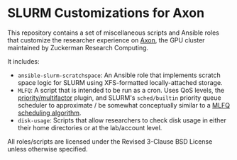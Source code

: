 # SLURM Customizations for Axon

This repository contains a set of miscellaneous scripts and Ansible roles that customize the researcher experience on [Axon](https://confluence.columbia.edu/confluence/display/zmbbi/Axon%3A+GPU+Cluster), the GPU cluster maintained by Zuckerman Research Computing.

It includes:

 * `ansible-slurm-scratchspace`: An Ansible role that implements scratch space logic for SLURM using XFS-formatted locally-attached storage.
 * `MLFQ`: A script that is intended to be run as a cron.  Uses QoS levels, the [priority/multifactor](https://slurm.schedmd.com/priority_multifactor.html) plugin, and SLURM's `sched/builtin` priority queue scheduler to approximate / be somewhat conceptually similar to a [MLFQ scheduling algorithm](http://pages.cs.wisc.edu/~remzi/OSTEP/cpu-sched-mlfq.pdf).
 * `disk-usage`: Scripts that allow researchers to check disk usage in either their home directories or at the lab/account level.

All roles/scripts are licensed under the Revised 3-Clause BSD License unless otherwise specified.
